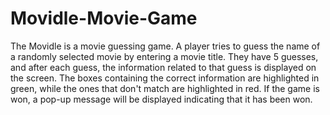 # Movidle-Movie-Game
The Movidle is a movie guessing game. A player tries to guess the name of a randomly selected movie by entering a movie title. They have 5 guesses, and after each guess, the information related to that guess is displayed on the screen. The boxes containing the correct information are highlighted in green, while the ones that don't match are highlighted in red. If the game is won, a pop-up message will be displayed indicating that it has been won.
